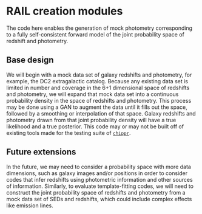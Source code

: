 # RAIL creation modules

The code here enables the generation of mock photometry corresponding to a fully self-consistent forward model of the joint probability space of redshift and photometry.

## Base design

We will begin with a mock data set of galaxy redshifts and photometry, for example, the DC2 extragalactic catalog.
Because any existing data set is limited in number and coverage in the 6+1 dimensional space of redshifts and photometry, we will expand that mock data set into a continuous probability density in the space of redshifts and photometry.
This process may be done using a GAN to augment the data until it fills out the space, followed by a smoothing or interpolation of that space.
Galaxy redshifts and photometry drawn from that joint probability density will have a true likelihood and a true posterior.
This code may or may not be built off of existing tools made for the testing suite of [`chippr`](https://github.com/aimalz/chippr).

## Future extensions

In the future, we may need to consider a probability space with more data dimensions, such as galaxy images and/or positions in order to consider codes that infer redshifts using photometric information and other sources of information.
Similarly, to evaluate template-fitting codes, we will need to construct the joint probability space of redshifts and photometry from a mock data set of SEDs and redshifts, which could include complex effects like emission lines.

